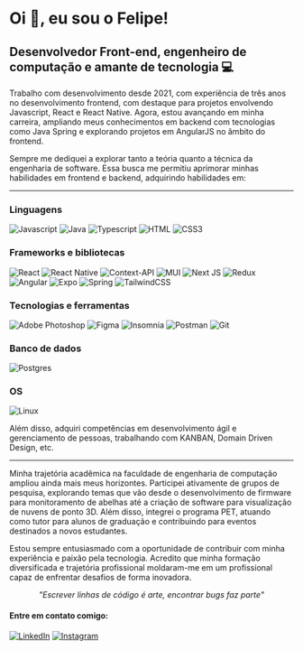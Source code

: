 # Oi 👋, eu sou o Felipe!
## Desenvolvedor Front-end, engenheiro de computação e amante de tecnologia :computer:

Trabalho com desenvolvimento desde 2021, com experiência de três anos no desenvolvimento frontend, com destaque para projetos envolvendo Javascript, React e React Native. Agora, estou avançando em minha carreira, ampliando meus conhecimentos em backend com tecnologias como Java Spring e explorando projetos em AngularJS no âmbito do frontend.

Sempre me dediquei a explorar tanto a teória quanto a técnica da engenharia de software. Essa busca me permitiu aprimorar minhas habilidades em frontend e backend, adquirindo habilidades em:

---------

### Linguagens
![Javascript](https://img.shields.io/badge/JavaScript-F7DF1E?style=for-the-badge&logo=javascript&logoColor=black)
![Java](https://img.shields.io/badge/java-%23ED8B00.svg?style=for-the-badge&logo=openjdk&logoColor=white)
![Typescript](https://img.shields.io/badge/TypeScript-007ACC?style=for-the-badge&logo=typescript&logoColor=white)
![HTML](https://img.shields.io/badge/HTML5-E34F26?style=for-the-badge&logo=html5&logoColor=white)
![CSS3](https://img.shields.io/badge/css3-%231572B6.svg?style=for-the-badge&logo=css3&logoColor=white)

### Frameworks e bibliotecas
![React](https://img.shields.io/badge/React-20232A?style=for-the-badge&logo=react&logoColor=61DAFB)
![React Native](https://img.shields.io/badge/react_native-%2320232a.svg?style=for-the-badge&logo=react&logoColor=%2361DAFB)
![Context-API](https://img.shields.io/badge/Context--Api-000000?style=for-the-badge&logo=react)
![MUI](https://img.shields.io/badge/MUI-%230081CB.svg?style=for-the-badge&logo=mui&logoColor=white)
![Next JS](https://img.shields.io/badge/Next-black?style=for-the-badge&logo=next.js&logoColor=white)
![Redux](https://img.shields.io/badge/redux-%23593d88.svg?style=for-the-badge&logo=redux&logoColor=white)
![Angular](https://img.shields.io/badge/angular-%23DD0031.svg?style=for-the-badge&logo=angular&logoColor=white)
![Expo](https://img.shields.io/badge/expo-1C1E24?style=for-the-badge&logo=expo&logoColor=#D04A37)
![Spring](https://img.shields.io/badge/spring-%236DB33F.svg?style=for-the-badge&logo=spring&logoColor=white)
![TailwindCSS](https://img.shields.io/badge/tailwindcss-%2338B2AC.svg?style=for-the-badge&logo=tailwind-css&logoColor=white)

### Tecnologias e ferramentas
![Adobe Photoshop](https://img.shields.io/badge/adobe%20photoshop-%2331A8FF.svg?style=for-the-badge&logo=adobe%20photoshop&logoColor=white)
![Figma](https://img.shields.io/badge/figma-%23F24E1E.svg?style=for-the-badge&logo=figma&logoColor=white)
![Insomnia](https://img.shields.io/badge/Insomnia-black?style=for-the-badge&logo=insomnia&logoColor=5849BE)
![Postman](https://img.shields.io/badge/Postman-FF6C37?style=for-the-badge&logo=postman&logoColor=white)
![Git](https://img.shields.io/badge/git-%23F05033.svg?style=for-the-badge&logo=git&logoColor=white)

### Banco de dados
![Postgres](https://img.shields.io/badge/postgres-%23316192.svg?style=for-the-badge&logo=postgresql&logoColor=white)


### OS
![Linux](https://img.shields.io/badge/Linux-FCC624?style=for-the-badge&logo=linux&logoColor=black)

Além disso, adquiri competências em desenvolvimento ágil e gerenciamento de pessoas, trabalhando com KANBAN, Domain Driven Design, etc.

---------

Minha trajetória acadêmica na faculdade de engenharia de computação ampliou ainda mais meus horizontes. Participei ativamente de grupos de pesquisa, explorando temas que vão desde o desenvolvimento de firmware para monitoramento de abelhas até a criação de software para visualização de nuvens de ponto 3D. Além disso, integrei o programa PET, atuando como tutor para alunos de graduação e contribuindo para eventos destinados a novos estudantes.

Estou sempre entusiasmado com a oportunidade de contribuir com minha experiência e paixão pela tecnologia. Acredito que minha formação diversificada e trajetória profissional moldaram-me em um profissional capaz de enfrentar desafios de forma inovadora.

<p align="center"><em>"Escrever linhas de código é arte, encontrar bugs faz parte"</em></p>

<h4>Entre em contato comigo:</h4>

[![LinkedIn](https://img.shields.io/badge/linkedin-%230077B5.svg?style=for-the-badge&logo=linkedin&logoColor=white&link=https://www.linkedin.com/in/felipe-jonathan/)](https://www.linkedin.com/in/felipe-jonathan/)
[![Instagram](https://img.shields.io/badge/Instagram-%23E4405F.svg?style=for-the-badge&logo=Instagram&logoColor=white&link=https://www.instagram.com/belipefarros/)](https://www.instagram.com/belipefarros/)
